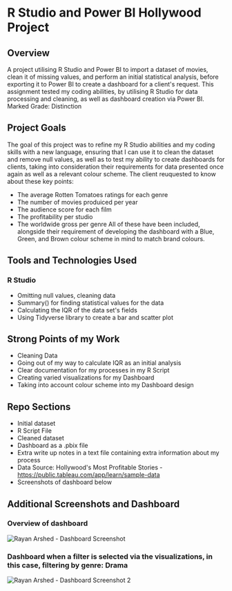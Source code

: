 # R Studio and Power BI Hollywood Project

## Overview
A project utilising R Studio and Power BI to import a dataset of movies, clean it of missing values, and perform an initial statistical analysis, before exporting it to Power BI to create a dashboard for a client's request. This assignment tested my coding abilities, by utilising R Studio for data processing and cleaning, as well as dashboard creation via Power BI. Marked Grade: Distinction

## Project Goals
The goal of this project was to refine my R Studio abilities and my coding skills with a new language, ensuring that I can use it to clean the dataset and remove null values, as well as to test my ability to create dashboards for clients, taking into consideration their requirements for data presented once again as well as a relevant colour scheme. The client reuquested to know about these key points:
- The average Rotten Tomatoes ratings for each genre
- The number of movies produiced per year
- The audience score for each film
- The profitability per studio
- The worldwide gross per genre
All of these have been included, alongside their requirement of developing the dashboard with a Blue, Green, and Brown colour scheme in mind to match brand colours.

## Tools and Technologies Used
### R Studio
- Omitting null values, cleaning data
- Summary() for finding statistical values for the data
- Calculating the IQR of the data set's fields
- Using Tidyverse library to create a bar and scatter plot

## Strong Points of my Work
- Cleaning Data
- Going out of my way to calculate IQR as an initial analysis
- Clear documentation for my processes in my R Script
- Creating varied visualizations for my Dashboard
- Taking into account colour scheme into my Dashboard design

## Repo Sections
- Initial dataset
- R Script File
- Cleaned dataset
- Dashboard as a .pbix file
- Extra write up notes in a text file containing extra information about my process
- Data Source: Hollywood's Most Profitable Stories - https://public.tableau.com/app/learn/sample-data 
- Screenshots of dashboard below


## Additional Screenshots and Dashboard
### Overview of dashboard

![Rayan Arshed - Dashboard Screenshot](https://github.com/Rayan-Arshed/R-Studio-and-Power-BI-Project/assets/95011650/47fbb79f-3e68-4079-b8fd-1828fa937480)

### Dashboard when a filter is selected via the visualizations, in this case, filtering by genre: Drama

![Rayan Arshed - Dashboard Screenshot 2](https://github.com/Rayan-Arshed/R-Studio-and-Power-BI-Project/assets/95011650/4e6eae71-7ea6-44c0-a5fc-a7f42ff409be)
